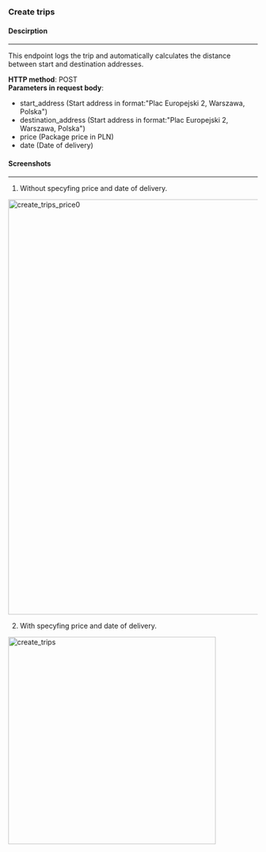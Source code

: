 ### Create trips

#### Descirption
***

This endpoint logs the trip and automatically calculates the distance between start and destination addresses.

**HTTP method**: POST <br>
**Parameters in request body**:

- start_address (Start address in format:"Plac Europejski 2, Warszawa, Polska")
- destination_address (Start address in format:"Plac Europejski 2, Warszawa, Polska")
- price (Package price in PLN)
- date (Date of delivery)

#### Screenshots
***

1. Without specyfing price and date of delivery.

<img width="839" alt="create_trips_price0" src="https://user-images.githubusercontent.com/56914063/184539297-5ae50ab8-1b8b-4630-9896-e52451df3f5b.png">

2. With specyfing price and date of delivery.

<img width="419" alt="create_trips" src="https://user-images.githubusercontent.com/56914063/184539317-ab944669-9c6b-4cbe-b4e2-48af42d2e2e3.png">
